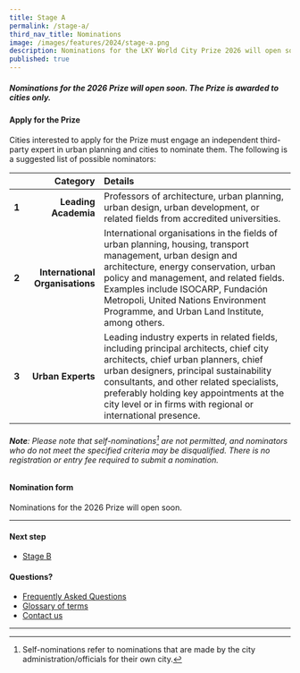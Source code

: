 ```yaml
---
title: Stage A
permalink: /stage-a/
third_nav_title: Nominations
image: /images/features/2024/stage-a.png
description: Nominations for the LKY World City Prize 2026 will open soon!
published: true
---
```


##### Nominations for the 2026 Prize will open soon. The Prize is awarded to cities only.

#### **Apply for the Prize**

Cities interested to apply for the Prize must engage an independent third-party expert in urban planning and cities to nominate them. The following is a suggested list of possible nominators:

| | Category | Details |
|:---:|---:|:---|
| **1** | **Leading Academia** | Professors of architecture, urban planning, urban design, urban development, or related fields from accredited universities.  |
| **2** | **International Organisations** | International organisations in the fields of urban planning, housing, transport management, urban design and architecture, energy conservation, urban policy and management, and related fields. Examples include ISOCARP, Fundación Metropoli, United Nations Environment Programme, and Urban Land Institute, among others. |
| **3** | **Urban Experts** | Leading industry experts in related fields, including principal architects, chief city architects, chief urban planners, chief urban designers, principal sustainability consultants, and other related specialists, preferably holding key appointments at the city level or in firms with regional or international presence. |

###### **Note**: Please note that self-nominations[^1] are not permitted, and nominators who do not meet the specified criteria may be disqualified. There is no registration or entry fee required to submit a nomination.

#### **Nomination form**

Nominations for the 2026 Prize will open soon. 

---

#### **Next step**

- [Stage B](/stage-b/)

#### **Questions?**

- [Frequently Asked Questions](/faq/) 
- [Glossary of terms](/glossary/)
- [Contact us](/feedback/)

---

[^1]: Self-nominations refer to nominations that are made by the city administration/officials for their own city.
